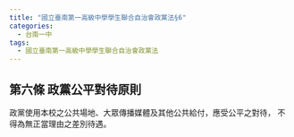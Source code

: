 ```yaml
---
title: "國立臺南第一高級中學學生聯合自治會政黨法§6"
categories:
  - 台南一中
tags:
  - 國立臺南第一高級中學學生聯合自治會政黨法
---
```


## 第六條 政黨公平對待原則
  政黨使用本校之公共場地、大眾傳播媒體及其他公共給付，應受公平之對待，
  不得為無正當理由之差別待遇。